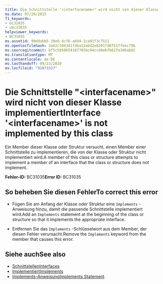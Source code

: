 ```yaml
---
title: Die Schnittstelle "<interfacename>" wird nicht von dieser Klasse implementiert
ms.date: 07/20/2015
f1_keywords:
- bc31035
- vbc31035
helpviewer_keywords:
- BC31035
ms.assetid: 99ddabb5-20e0-4cf6-a8d4-1ca91f3c7511
ms.openlocfilehash: 3a62c104341fdba12abd2e8201fd6f51ffeec79b
ms.sourcegitcommit: bf5c5850654187705bc94cc40ebfb62fe346ab02
ms.translationtype: MT
ms.contentlocale: de-DE
ms.lasthandoff: 09/23/2020
ms.locfileid: "91073327"
---
```

# <a name="interface-interfacename-is-not-implemented-by-this-class"></a><span data-ttu-id="9d1e5-102">Die Schnittstelle "\<interfacename>" wird nicht von dieser Klasse implementiert</span><span class="sxs-lookup"><span data-stu-id="9d1e5-102">Interface '\<interfacename>' is not implemented by this class</span></span>

<span data-ttu-id="9d1e5-103">Ein Member dieser Klasse oder Struktur versucht, einen Member einer Schnittstelle zu implementieren, die von der Klasse oder Struktur nicht implementiert wird.</span><span class="sxs-lookup"><span data-stu-id="9d1e5-103">A member of this class or structure attempts to implement a member of an interface that the class or structure does not implement.</span></span>  
  
 <span data-ttu-id="9d1e5-104">**Fehler-ID:** BC31035</span><span class="sxs-lookup"><span data-stu-id="9d1e5-104">**Error ID:** BC31035</span></span>  
  
## <a name="to-correct-this-error"></a><span data-ttu-id="9d1e5-105">So beheben Sie diesen Fehler</span><span class="sxs-lookup"><span data-stu-id="9d1e5-105">To correct this error</span></span>  
  
- <span data-ttu-id="9d1e5-106">Fügen Sie am Anfang der Klasse oder Struktur eine `Implements` -Anweisung hinzu, damit die passende Schnittstelle implementiert wird.</span><span class="sxs-lookup"><span data-stu-id="9d1e5-106">Add an `Implements` statement at the beginning of the class or structure so that it implements the appropriate interface.</span></span>  
  
- <span data-ttu-id="9d1e5-107">Entfernen Sie das `Implements` -Schlüsselwort aus dem Member, der diesen Fehler verursacht.</span><span class="sxs-lookup"><span data-stu-id="9d1e5-107">Remove the `Implements` keyword from the member that causes this error.</span></span>  
  
## <a name="see-also"></a><span data-ttu-id="9d1e5-108">Siehe auch</span><span class="sxs-lookup"><span data-stu-id="9d1e5-108">See also</span></span>

- [<span data-ttu-id="9d1e5-109">Schnittstellen</span><span class="sxs-lookup"><span data-stu-id="9d1e5-109">Interfaces</span></span>](../programming-guide/language-features/interfaces/index.md)
- [<span data-ttu-id="9d1e5-110">Implementiert</span><span class="sxs-lookup"><span data-stu-id="9d1e5-110">Implements</span></span>](../language-reference/statements/implements-clause.md)
- [<span data-ttu-id="9d1e5-111">Implements-Anweisung</span><span class="sxs-lookup"><span data-stu-id="9d1e5-111">Implements Statement</span></span>](../language-reference/statements/implements-statement.md)
